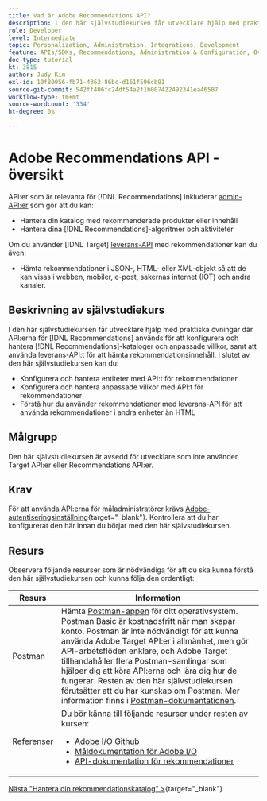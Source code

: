 ```yaml
---
title: Vad är Adobe Recommendations API?
description: I den här självstudiekursen får utvecklare hjälp med praktiska övningar där Adobe Target Recommendations-API:er används för att konfigurera och hantera rekommendationskataloger och anpassade kriterier, samt hur man använder API:n för att hämta rekommendationer.
role: Developer
level: Intermediate
topic: Personalization, Administration, Integrations, Development
feature: APIs/SDKs, Recommendations, Administration & Configuration, Overview
doc-type: tutorial
kt: 3815
author: Judy Kim
exl-id: 10f80056-fb71-4362-86bc-d161f596cb91
source-git-commit: 542ff406fc24df54a2f1b007422492341ea46507
workflow-type: tm+mt
source-wordcount: '334'
ht-degree: 0%

---
```


# Adobe Recommendations API - översikt

API:er som är relevanta för [!DNL Recommendations] inkluderar [admin-API:er](https://experienceleague.adobe.com/docs/target/using/apis/api-overview.html?lang=sv-SE) som gör att du kan:

* Hantera din katalog med rekommenderade produkter eller innehåll
* Hantera dina [!DNL Recommendations]-algoritmer och aktiviteter

Om du använder [!DNL Target] [leverans-API](https://experienceleague.adobe.com/docs/target/using/apis/api-overview.html?lang=sv-SE) med rekommendationer kan du även:

* Hämta rekommendationer i JSON-, HTML- eller XML-objekt så att de kan visas i webben, mobiler, e-post, sakernas internet (IOT) och andra kanaler.

## Beskrivning av självstudiekurs

I den här självstudiekursen får utvecklare hjälp med praktiska övningar där API:erna för [!DNL Recommendations] används för att konfigurera och hantera [!DNL Recommendations]-kataloger och anpassade villkor, samt att använda leverans-API:t för att hämta rekommendationsinnehåll. I slutet av den här självstudiekursen kan du:

* Konfigurera och hantera entiteter med API:t för rekommendationer
* Konfigurera och hantera anpassade villkor med API:t för rekommendationer
* Förstå hur du använder rekommendationer med leverans-API för att använda rekommendationer i andra enheter än HTML

## Målgrupp

Den här självstudiekursen är avsedd för utvecklare som inte använder Target API:er eller Recommendations API:er.

## Krav

För att använda API:erna för måladministratörer krävs [Adobe-autentiseringsinställning](https://experienceleague.adobe.com/docs/target-dev/developer/api/configure-authentication.html?lang=sv-SE){target="_blank"}. Kontrollera att du har konfigurerat den här innan du börjar med den här självstudiekursen.

## Resurs

Observera följande resurser som är nödvändiga för att du ska kunna förstå den här självstudiekursen och kunna följa den ordentligt:

| Resurs | Information |
| --- | --- |
| Postman | Hämta [Postman-appen](https://www.postman.com/downloads/) för ditt operativsystem. Postman Basic är kostnadsfritt när man skapar konto. Postman är inte nödvändigt för att kunna använda Adobe Target API:er i allmänhet, men gör API-arbetsflöden enklare, och Adobe Target tillhandahåller flera Postman-samlingar som hjälper dig att köra API:erna och lära dig hur de fungerar. Resten av den här självstudiekursen förutsätter att du har kunskap om Postman. Mer information finns i [Postman-dokumentationen](https://learning.getpostman.com/). |
| Referenser | Du bör känna till följande resurser under resten av kursen:<UL><li>[Adobe I/O Github](https://github.com/adobeio)</li><li>[Måldokumentation för Adobe I/O](https://developers.adobetarget.com/api/#introduction)</li><li>[API-dokumentation för rekommendationer](https://developers.adobetarget.com/api/recommendations/)</li></ul> |

[Nästa &quot;Hantera din rekommendationskatalog&quot; >](https://experienceleague.adobe.com/docs/target-dev/developer/api/recommendations-api/manage-catalog.html?lang=sv-SE){target="_blank"}
